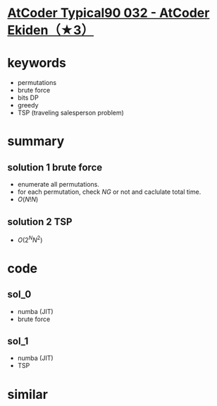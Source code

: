 # [AtCoder Typical90 032 - AtCoder Ekiden（★3）](https://atcoder.jp/contests/typical90/tasks/typical90_af)


# keywords 
- permutations
- brute force 
- bits DP
- greedy
- TSP (traveling salesperson problem)


# summary 
## solution 1 brute force
- enumerate all permutations.
- for each permutation, check $NG$ or not and caclulate total time. 
- $O(N!N)$

## solution 2 TSP
- $O(2^NN^2)$


# code 
## sol_0
- numba (JIT)
- brute force


## sol_1
- numba (JIT)
- TSP

# similar 

